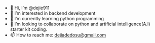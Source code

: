 - 👋 Hi, I’m @dejie911
- 👀 I’m interested in backend development
- 🌱 I’m currently learning python programming
- 💞️ I’m looking to collaborate on python and artificial intelligence(A.I) starter kit coding. 
- 📫 How to reach me: dejiadedosu@gmail.com

<!---
dejie911/dejie911 is a ✨ special ✨ repository because its `README.md` (this file) appears on your GitHub profile.
You can click the Preview link to take a look at your changes.
--->
